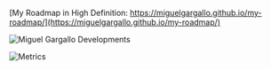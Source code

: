 [My Roadmap in High Definition: https://miguelgargallo.github.io/my-roadmap/](https://miguelgargallo.github.io/my-roadmap/)

![Miguel Gargallo Developments](https://user-images.githubusercontent.com/5947268/235550300-0a9ce972-0cb8-4bc7-b63a-2560c1c329ea.png)

![Metrics](https://beta-metrics.lecoq.io/miguelgargallo?template=classic&isocalendar=1&languages=1&lines=1&habits=1&notable=1&repositories=1&base=header%2C%20activity%2C%20community%2C%20repositories%2C%20metadata&base.indepth=false&base.hireable=false&base.skip=false&repositories.batch=100&repositories.forks=false&repositories.affiliations=owner&isocalendar=false&isocalendar.duration=full-year&languages=false&languages.ignored=java%2C%20ruby%2C%20Go%2C%20html%2C%20css%2C%20mdx%2C%20md%2C%20txt&languages.limit=8&languages.threshold=0%25&languages.other=false&languages.colors=javascript%3A%23F7DF1E%2C%20typescript%3A%233178C6%2C%20python%3A%23007396%2C%20csharp%3A%23178600%2C%20rust%3A%23000000%2C%20swift%3A%23FA7343%2C%20cpp%3A%2300599C%2C%20svelte%3A%23FF3E00%2C%20tsx%3A%2361DAFB&languages.aliases=javascript%3A.js%2C%20typescript%3A.ts%2C%20python%3A.py%2C%20csharp%3Al.cs%2C%20rust%3A.rs%2C%20swift%3A.swift%2C%20cpp%3A.cpp%2C%20svelte%3A.svelte%2C%20tsx%3A.tsx&languages.sections=most-used%2C%20recently-used&languages.details=bytes-size%2C%20percentage&languages.indepth=true&languages.analysis.timeout=15&languages.analysis.timeout.repositories=7.5&languages.categories=markup%2C%20programming&languages.recent.categories=markup%2C%20programming&languages.recent.load=2000&languages.recent.days=40&lines=false&lines.sections=base&lines.repositories.limit=10&lines.history.limit=1&lines.delay=0&habits=false&habits.from=200&habits.days=14&habits.facts=true&habits.charts=false&habits.charts.type=classic&habits.trim=false&habits.languages.limit=8&habits.languages.threshold=0%25&repositories=false&repositories.pinned=0&repositories.starred=6&repositories.random=0&repositories.order=featured%2C%20pinned%2C%20starred%2C%20random&notable=false&notable.filter=stars%3A%3E9&notable.from=user&notable.repositories=true&notable.indepth=false&notable.types=commit&notable.self=false&config.timezone=Europe%2FBerlin)
